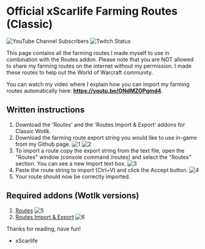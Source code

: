 # Official xScarlife Farming Routes (Classic)

![YouTube Channel Subscribers](https://img.shields.io/youtube/channel/subscribers/UCY_LsfkMQS--TVMvGl90rNA?style=social)
![Twitch Status](https://img.shields.io/twitch/status/xscarlife?style=social)

This page contains all the farming routes I made myself to use in combination with the Routes addon. Please note that you are NOT allowed to share my farming routes on the internet without my permission. I made these routes to help out the World of Warcraft community.

You can watch my video where I explain how you can import my farming routes automatically here: **https://youtu.be/ONdMZOPgmd4**.

## Written instructions
1) Download the 'Routes' and the 'Routes Import & Export' addons for Classic Wotlk.
2) Download the farming route export string you would like to use in-game from my Github page.
![1](https://user-images.githubusercontent.com/24465574/190901474-3bc6a4db-a8f5-4f7a-9270-8ef91d3276e5.png)
![2](https://user-images.githubusercontent.com/24465574/190901482-18244229-021f-4a4a-aa9b-a46d886fab0b.png)
3) To import a route copy the export string from the text file, open the "Routes" window (console command /routes) and select the "Routes" section. You can see a new Import text box. 
![3](https://user-images.githubusercontent.com/24465574/190901492-966aa4a1-c243-4010-945d-fd75d3548d22.png)
5) Paste the route string to import (Ctrl+V) and click the Accept button. 
![4](https://user-images.githubusercontent.com/24465574/190901633-a068f9b2-c57f-4bd7-bf67-9a6761930455.png)
7) Your route should now be correctly imported.

## Required addons (Wotlk versions)
1) [Routes](https://www.curseforge.com/wow/addons/routes)
![5](https://user-images.githubusercontent.com/24465574/190901683-adb47fe0-d808-42f1-b7b4-52ac70dbba3d.png)
2) [Routes Import & Export](https://www.curseforge.com/wow/addons/routes-import-export)
![6](https://user-images.githubusercontent.com/24465574/190901703-c96d4eda-ccd1-4cb5-b79d-66c689df84d6.png)


Thanks for reading, have fun!

- xScarlife

